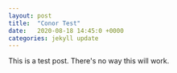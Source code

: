 ```yaml
---
layout: post
title:  "Conor Test"
date:   2020-08-18 14:45:0 +0000
categories: jekyll update
---
```

This is a test post. There's no way this will work. 